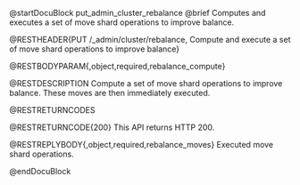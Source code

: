 
@startDocuBlock put_admin_cluster_rebalance
@brief Computes and executes a set of move shard operations to improve balance.

@RESTHEADER{PUT /_admin/cluster/rebalance, Compute and execute a set of move shard operations to improve balance}

@RESTBODYPARAM{,object,required,rebalance_compute}

@RESTDESCRIPTION
Compute a set of move shard operations to improve balance.
These moves are then immediately executed.

@RESTRETURNCODES

@RESTRETURNCODE{200}
This API returns HTTP 200.

@RESTREPLYBODY{,object,required,rebalance_moves}
Executed move shard operations.

@endDocuBlock
